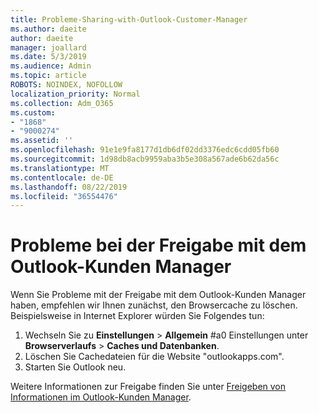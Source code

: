 ```yaml
---
title: Probleme-Sharing-with-Outlook-Customer-Manager
ms.author: daeite
author: daeite
manager: joallard
ms.date: 5/3/2019
ms.audience: Admin
ms.topic: article
ROBOTS: NOINDEX, NOFOLLOW
localization_priority: Normal
ms.collection: Adm_O365
ms.custom:
- "1868"
- "9000274"
ms.assetid: ''
ms.openlocfilehash: 91e1e9fa8177d1db6df02dd3376edc6cdd05fb60
ms.sourcegitcommit: 1d98db8acb9959aba3b5e308a567ade6b62da56c
ms.translationtype: MT
ms.contentlocale: de-DE
ms.lasthandoff: 08/22/2019
ms.locfileid: "36554476"
---
```

# <a name="problems-sharing-with-outlook-customer-manager"></a>Probleme bei der Freigabe mit dem Outlook-Kunden Manager

Wenn Sie Probleme mit der Freigabe mit dem Outlook-Kunden Manager haben, empfehlen wir Ihnen zunächst, den Browsercache zu löschen. Beispielsweise in Internet Explorer würden Sie Folgendes tun:

1. Wechseln Sie zu **Einstellungen** > **Allgemein** #a0 Einstellungen unter **Browserverlaufs** > **Caches und Datenbanken**.
2. Löschen Sie Cachedateien für die Website "outlookapps.com".
3. Starten Sie Outlook neu.

Weitere Informationen zur Freigabe finden Sie unter [Freigeben von Informationen im Outlook-Kunden Manager](https://support.office.com/article/4f26cc69-67da-4cd5-b344-02d1a4799310%20).